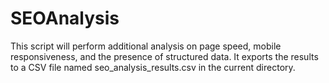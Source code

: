 # SEOAnalysis
This script will perform additional analysis on page speed, mobile responsiveness, and the presence of structured data. It exports the results to a CSV file named seo_analysis_results.csv in the current directory.

